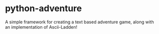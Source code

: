 # python-adventure
A simple framework for creating a text based adventure game, along with an implementation of Ascii-Ladden!
